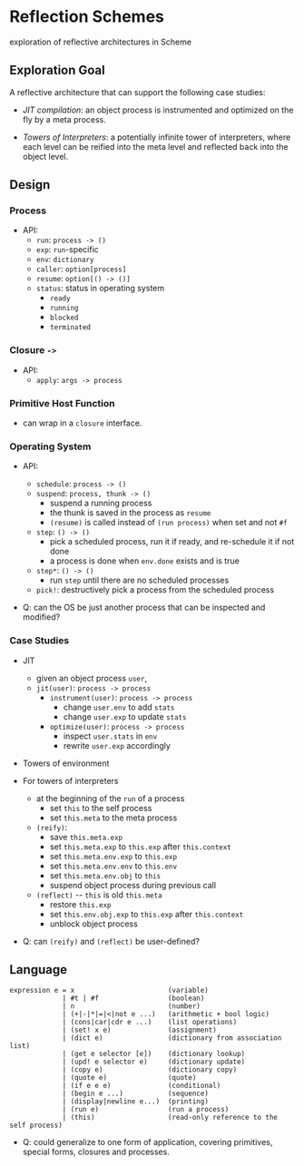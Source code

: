 # Reflection Schemes

exploration of reflective architectures in Scheme

## Exploration Goal

A reflective architecture that can support the following case studies:

- _JIT compilation_: an object process is instrumented and optimized on the
  fly by a meta process.

- _Towers of Interpreters_: a potentially infinite tower of
  interpreters, where each level can be reified into the meta level
  and reflected back into the object level.

## Design

### Process

- API:
  - `run`: `process -> ()`
  - `exp`: `run`-specific
  - `env`: `dictionary`
  - `caller`: `option[process]`
  - `resume`: `option[() -> ()]`
  - `status`: status in operating system
     - `ready`
     - `running`
     - `blocked`
     - `terminated`

### Closure `->`

- API:
  - `apply`: `args -> process`

### Primitive Host Function

- can wrap in a `closure` interface.

### Operating System

- API:
  - `schedule`: `process -> ()`
  - `suspend`: `process, thunk -> ()`
     - suspend a running process
     - the thunk is saved in the process as `resume`
     - `(resume)` is called instead of `(run process)` when set and not `#f`
  - `step`: `() -> ()`
     - pick a scheduled process, run it if ready, and re-schedule it if not done
     - a process is done when `env.done` exists and is true
  - `step*`: `() -> ()`
    - run `step` until there are no scheduled processes
  - `pick!`: destructively pick a process from the scheduled process

- Q: can the OS be just another process that can be inspected and
  modified?

### Case Studies

- JIT
  - given an object process `user`,
  - `jit(user)`: `process -> process`
     - `instrument(user)`: `process -> process`
        - change `user.env` to add `stats`
        - change `user.exp` to update `stats`
     - `optimize(user)`: `process -> process`
        - inspect `user.stats` in `env`
        - rewrite `user.exp` accordingly

- Towers of environment

- For towers of interpreters
  - at the beginning of the `run` of a process
    - set `this` to the self process
    - set `this.meta` to the meta process
  - `(reify)`:
    - save `this.meta.exp`
    - set `this.meta.exp` to `this.exp` after `this.context`
    - set `this.meta.env.exp` to `this.exp`
    - set `this.meta.env.env` to `this.env`
    - set `this.meta.env.obj` to `this`
    - suspend object process during previous call
  - `(reflect)` -- `this` is old `this.meta`
    - restore `this.exp`
    - set `this.env.obj.exp` to `this.exp` after `this.context`
    - unblock object process

- Q: can `(reify)` and `(reflect)` be user-defined?

## Language

    expression e = x                       (variable)
                 | #t | #f                 (boolean)
                 | n                       (number)
                 | (+|-|*|=|<|not e ...)   (arithmetic + bool logic)
                 | (cons|car|cdr e ...)    (list operations)
                 | (set! x e)              (assignment)
                 | (dict e)                (dictionary from association list)
                 | (get e selector [e])    (dictionary lookup)
                 | (upd! e selector e)     (dictionary update)
                 | (copy e)                (dictionary copy)
                 | (quote e)               (quote)
                 | (if e e e)              (conditional)
                 | (begin e ...)           (sequence)
                 | (display|newline e...)  (printing)
                 | (run e)                 (run a process)
                 | (this)                  (read-only reference to the self process)

- Q: could generalize to one form of application, covering primitives,
  special forms, closures and processes.
